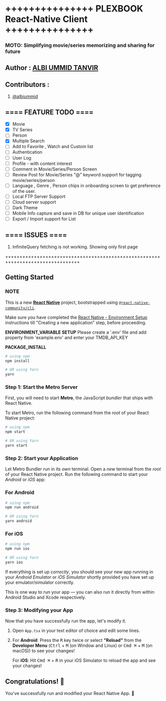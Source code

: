 # +++++++++++++++ PLEXBOOK React-Native Client +++++++++++++++

### MOTO: Simplifying movie/series memorizing and sharing for future

## Author : [ALBI UMMID TANVIR](https://linkedin.com/in/albiummid)

## Contributors :

1. [@albiummid](https://github.com/albiummid)

## ==== FEATURE TODO ====

- [x] Movie
- [x] TV Series
- [ ] Person
- [x] Multiple Search
- [ ] Add to Favorite , Watch and Custom list
- [ ] Authentication
- [ ] User Log
- [ ] Profile - with content interest
- [ ] Comment in Movie/Series/Person Screen
- [ ] Review Post for Movie/Series "@" keyword support for tagging movie/series/person
- [ ] Language , Genre , Person chips in onboarding screen to get preference of the user.
- [ ] Local FTP Server Support
- [ ] Cloud server support
- [ ] Dark Theme
- [ ] Mobile Info capture and save in DB for unique user identification
- [ ] Export / Import support for List

## ==== ISSUES ====

1. InfiniteQuery fetching is not working. Showing only first page

++++++++++++++++++++++++++++++++++++++++++++++++++++++++++++++++++++++++++++++++

## Getting Started

### NOTE

This is a new [**React Native**](https://reactnative.dev) project, bootstrapped using [`@react-native-community/cli`](https://github.com/react-native-community/cli).

Make sure you have completed the [React Native - Environment Setup](https://reactnative.dev/docs/environment-setup) instructions till "Creating a new application" step, before proceeding.

**ENVIRONMENT_VARIABLE SETUP**
Please create a '.env' file and add property from 'example.env' and enter your TMDB_API_KEY

**PACKAGE_INSTALL**

```bash
# using npm
npm install

# OR using Yarn
yarn
```

### Step 1: Start the Metro Server

First, you will need to start **Metro**, the JavaScript _bundler_ that ships _with_ React Native.

To start Metro, run the following command from the _root_ of your React Native project:

```bash
# using npm
npm start

# OR using Yarn
yarn start
```

### Step 2: Start your Application

Let Metro Bundler run in its _own_ terminal. Open a _new_ terminal from the _root_ of your React Native project. Run the following command to start your _Android_ or _iOS_ app:

### For Android

```bash
# using npm
npm run android

# OR using Yarn
yarn android
```

### For iOS

```bash
# using npm
npm run ios

# OR using Yarn
yarn ios
```

If everything is set up _correctly_, you should see your new app running in your _Android Emulator_ or _iOS Simulator_ shortly provided you have set up your emulator/simulator correctly.

This is one way to run your app — you can also run it directly from within Android Studio and Xcode respectively.

### Step 3: Modifying your App

Now that you have successfully run the app, let's modify it.

1. Open `App.tsx` in your text editor of choice and edit some lines.
2. For **Android**: Press the <kbd>R</kbd> key twice or select **"Reload"** from the **Developer Menu** (<kbd>Ctrl</kbd> + <kbd>M</kbd> (on Window and Linux) or <kbd>Cmd ⌘</kbd> + <kbd>M</kbd> (on macOS)) to see your changes!

   For **iOS**: Hit <kbd>Cmd ⌘</kbd> + <kbd>R</kbd> in your iOS Simulator to reload the app and see your changes!

## Congratulations! :tada:

You've successfully run and modified your React Native App. :partying_face:
